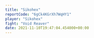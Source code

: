 ```yaml
---
title: "Sikohex"
reportCode: "6gCk4KGrXh7WqHY1"
player: "Sikohex"
fight: "Void Reaver"
date: 2021-11-10T19:47:04.454000+00:00
---
```

